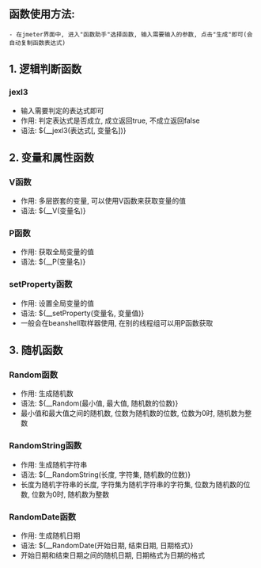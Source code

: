 ## 函数使用方法:
    - 在jmeter界面中, 进入"函数助手"选择函数, 输入需要输入的参数, 点击"生成"即可(会自动复制函数表达式)

## 1. 逻辑判断函数
### jexl3
- 输入需要判定的表达式即可
- 作用: 判定表达式是否成立, 成立返回true, 不成立返回false
- 语法: ${__jexl3(表达式[, 变量名])}

## 2. 变量和属性函数
### V函数
- 作用: 多层嵌套的变量, 可以使用V函数来获取变量的值
- 语法: ${__V(变量名)}

### P函数
- 作用: 获取全局变量的值
- 语法: ${__P(变量名)}

### setProperty函数
- 作用: 设置全局变量的值
- 语法: ${__setProperty(变量名, 变量值)}
- 一般会在beanshell取样器使用, 在别的线程组可以用P函数获取

## 3. 随机函数
### Random函数
- 作用: 生成随机数
- 语法: ${__Random(最小值, 最大值, 随机数的位数)}
- 最小值和最大值之间的随机数, 位数为随机数的位数, 位数为0时, 随机数为整数

### RandomString函数
- 作用: 生成随机字符串
- 语法: ${__RandomString(长度, 字符集, 随机数的位数)}
- 长度为随机字符串的长度, 字符集为随机字符串的字符集, 位数为随机数的位数, 位数为0时, 随机数为整数

### RandomDate函数
- 作用: 生成随机日期
- 语法: ${__RandomDate(开始日期, 结束日期, 日期格式)}
- 开始日期和结束日期之间的随机日期, 日期格式为日期的格式